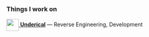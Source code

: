 ### Things I work on

[<img src="https://underical.cc/assets/images/logo.svg" width="32" height="32" align="center"> **Underical**](https://underical.cc/) — Reverse Engineering, Development
